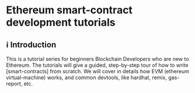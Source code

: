 # Ethereum smart-contract development tutorials

## ℹ️ Introduction

This is a tutorial series for beginners Blockchain Developers who are new to Ethereum.
The tutorials will give a guided, step-by-step tour of how to write [smart-contracts] from scratch.
We will cover in details how EVM (ethereum virtual-machine) works, and common devtools,
like hardhat, remix, gas-report, etc.
